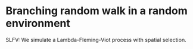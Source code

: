 # Branching random walk in a random environment

SLFV: We simulate a Lambda-Fleming-Viot process with spatial selection.
